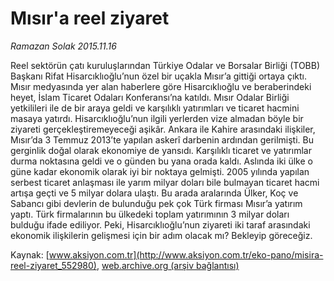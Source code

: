 # Mısır'a reel ziyaret

*Ramazan Solak 2015.11.16*

<div class="pNewsDetailMainContent ctx_content" itemprop="articleBody">
 <p>
  Reel sektörün çatı kuruluşlarından Türkiye Odalar ve Borsalar Birliği (TOBB) Başkanı Rifat Hisarcıklıoğlu’nun özel bir uçakla Mısır’a gittiği ortaya çıktı. Mısır medyasında yer alan haberlere göre Hisarcıklıoğlu ve beraberindeki heyet, İslam Ticaret Odaları Konferansı’na katıldı. Mısır Odalar Birliği yetkilileri ile de bir araya geldi ve karşılıklı yatırımları ve ticaret hacmini masaya yatırdı. Hisarcıklıoğlu’nun ilgili yerlerden vize almadan böyle bir ziyareti gerçekleştiremeyeceği aşikâr. Ankara ile Kahire arasındaki ilişkiler, Mısır’da 3 Temmuz 2013’te yapılan askerî darbenin ardından gerilmişti. Bu gerginlik doğal olarak ekonomiye de yansıdı. Karşılıklı ticaret ve yatırımlar durma noktasına geldi ve o günden bu yana orada kaldı. Aslında iki ülke o güne kadar ekonomik olarak iyi bir noktaya gelmişti. 2005 yılında yapılan serbest ticaret anlaşması ile yarım milyar doları bile bulmayan ticaret hacmi artışa geçti ve 5 milyar dolara ulaştı. Bu arada aralarında Ülker, Koç ve Sabancı gibi devlerin de bulunduğu pek çok Türk firması Mısır’a yatırım yaptı. Türk firmalarının bu ülkedeki toplam yatırımının 3 milyar doları bulduğu ifade ediliyor. Peki, Hisarcıklıoğlu’nun ziyareti iki taraf arasındaki ekonomik ilişkilerin gelişmesi için bir adım olacak mı? Bekleyip göreceğiz.
 </p>
</div>


Kaynak: [www.aksiyon.com.tr](http://www.aksiyon.com.tr/eko-pano/misira-reel-ziyaret_552980), [web.archive.org (arşiv bağlantısı)](http://web.archive.org/web/20151120173728/http://www.aksiyon.com.tr/eko-pano/misira-reel-ziyaret_552980)

